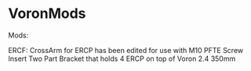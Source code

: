 # VoronMods
Mods:

  ERCF:
    CrossArm for ERCP has been edited for use with M10 PFTE Screw Insert
    Two Part Bracket that holds 4 ERCP on top of Voron 2.4 350mm
